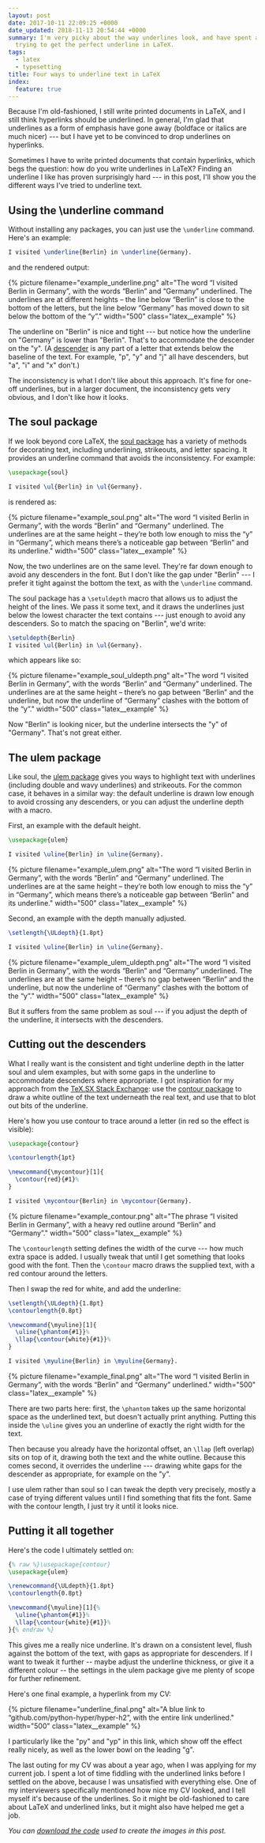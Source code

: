 ```yaml
---
layout: post
date: 2017-10-11 22:09:25 +0000
date_updated: 2018-11-13 20:54:44 +0000
summary: I'm very picky about the way underlines look, and have spent a lot of time
  trying to get the perfect underline in LaTeX.
tags:
  - latex
  - typesetting
title: Four ways to underline text in LaTeX
index:
  feature: true
---
```


Because I'm old-fashioned, I still write printed documents in LaTeX, and I still think hyperlinks should be underlined.
In general, I'm glad that underlines as a form of emphasis have gone away (boldface or italics are much nicer) --- but I have yet to be convinced to drop underlines on hyperlinks.

Sometimes I have to write printed documents that contain hyperlinks, which begs the question: how do you write underlines in LaTeX?
Finding an underline I like has proven surprisingly hard --- in this post, I'll show you the different ways I've tried to underline text.

## Using the \underline command

Without installing any packages, you can just use the `\underline` command.
Here's an example:

```latex
I visited \underline{Berlin} in \underline{Germany}.
```

<style>
  .latex__example {
    padding-top:    1em;
    padding-bottom: 1em;
  }

  .highlight + figure {
    padding-top: 8px;
  }
</style>

and the rendered output:

{%
  picture
  filename="example_underline.png"
  alt="The word “I visited Berlin in Germany”, with the words “Berlin” and “Germany” underlined. The underlines are at different heights – the line below “Berlin” is close to the bottom of the letters, but the line below “Germany” has moved down to sit below the bottom of the “y”."
  width="500"
  class="latex__example"
%}

The underline on "Berlin" is nice and tight --- but notice how the underline on "Germany" is lower than "Berlin".
That's to accommodate the descender on the "y".
(A [descender][descender] is any part of a letter that extends below the baseline of the text.
For example, "p", "y" and "j" all have descenders, but "a", "i" and "x" don't.)

The inconsistency is what I don't like about this approach.
It's fine for one-off underlines, but in a larger document, the inconsistency gets very obvious, and I don't like how it looks.

[descender]: https://en.wikipedia.org/wiki/Descender

## The soul package

If we look beyond core LaTeX, the [soul package][soul] has a variety of methods for decorating text, including underlining, strikeouts, and letter spacing.
It provides an underline command that avoids the inconsistency.
For example:

```latex
\usepackage{soul}

I visited \ul{Berlin} in \ul{Germany}.
```

is rendered as:

{%
  picture
  filename="example_soul.png"
  alt="The word “I visited Berlin in Germany”, with the words “Berlin” and “Germany” underlined. The underlines are at the same height – they’re both low enough to miss the “y” in “Germany”, which means there’s a noticeable gap between “Berlin” and its underline."
  width="500"
  class="latex__example"
%}

Now, the two underlines are on the same level.
They're far down enough to avoid any descenders in the font.
But I don't like the gap under "Berlin" --- I prefer it tight against the bottom the text, as with the `\underline` command.

The soul package has a `\setuldepth` macro that allows us to adjust the height of the lines.
We pass it some text, and it draws the underlines just below the lowest character the text contains --- just enough to avoid any descenders.
So to match the spacing on "Berlin", we'd write:

```latex
\setuldepth{Berlin}
I visited \ul{Berlin} in \ul{Germany}.
```

which appears like so:

{%
  picture
  filename="example_soul_uldepth.png"
  alt="The word “I visited Berlin in Germany”, with the words “Berlin” and “Germany” underlined. The underlines are at the same height – there’s no gap between “Berlin” and the underline, but now the underline of “Germany” clashes with the bottom of the “y”."
  width="500"
  class="latex__example"
%}

Now "Berlin" is looking nicer, but the underline intersects the "y" of "Germany".
That's not great either.

[soul]: https://ctan.org/pkg/soul

## The ulem package

Like soul, the [ulem package][ulem] gives you ways to highlight text with underlines (including double and wavy underlines) and strikeouts.
For the common case, it behaves in a similar way: the default underline is drawn low enough to avoid crossing any descenders, or you can adjust the underline depth with a macro.

First, an example with the default height.

```latex
\usepackage{ulem}

I visited \uline{Berlin} in \uline{Germany}.
```

{%
  picture
  filename="example_ulem.png"
  alt="The word “I visited Berlin in Germany”, with the words “Berlin” and “Germany” underlined. The underlines are at the same height – they’re both low enough to miss the “y” in “Germany”, which means there’s a noticeable gap between “Berlin” and its underline."
  width="500"
  class="latex__example"
%}

Second, an example with the depth manually adjusted.

```latex
\setlength{\ULdepth}{1.8pt}

I visited \uline{Berlin} in \uline{Germany}.
```

{%
  picture
  filename="example_ulem_uldepth.png"
  alt="The word “I visited Berlin in Germany”, with the words “Berlin” and “Germany” underlined. The underlines are at the same height – there’s no gap between “Berlin” and the underline, but now the underline of “Germany” clashes with the bottom of the “y”."
  width="500"
  class="latex__example"
%}

But it suffers from the same problem as soul --- if you adjust the depth of the underline, it intersects with the descenders.

[ulem]: https://ctan.org/pkg/ulem

## Cutting out the descenders

What I really want is the consistent and tight underline depth in the latter soul and ulem examples, but with some gaps in the underline to accommodate descenders where appropriate.
I got inspiration for my approach from the [TeX.SX Stack Exchange][texsx]: use the [contour package][contour] to draw a white outline of the text underneath the real text, and use that to blot out bits of the underline.

Here's how you use contour to trace around a letter (in red so the effect is visible):

```latex
\usepackage{contour}

\contourlength{1pt}

\newcommand{\mycontour}[1]{
  \contour{red}{#1}%
}

I visited \mycontour{Berlin} in \mycontour{Germany}.
```

{%
  picture
  filename="example_contour.png"
  alt="The phrase “I visited Berlin in Germany”, with a heavy red outline around “Berlin” and “Germany”."
  width="500"
  class="latex__example"
%}

The `\contourlength` setting defines the width of the curve --- how much extra space is added.
I usually tweak that until I get something that looks good with the font.
Then the `\contour` macro draws the supplied text, with a red contour around the letters.

Then I swap the red for white, and add the underline:

```latex
\setlength{\ULdepth}{1.8pt}
\contourlength{0.8pt}

\newcommand{\myuline}[1]{
  \uline{\phantom{#1}}%
  \llap{\contour{white}{#1}}%
}

I visited \myuline{Berlin} in \myuline{Germany}.
```

{%
  picture
  filename="example_final.png"
  alt="The word “I visited Berlin in Germany”, with the words “Berlin” and “Germany” underlined."
  width="500"
  class="latex__example"
%}

There are two parts here: first, the `\phantom` takes up the same horizontal space as the underlined text, but doesn't actually print anything.
Putting this inside the `\uline` gives you an underline of exactly the right width for the text.

Then because you already have the horizontal offset, an `\llap` (left overlap) sits on top of it, drawing both the text and the white outline.
Because this comes second, it overrides the underline --- drawing white gaps for the descender as appropriate, for example on the "y".

I use ulem rather than soul so I can tweak the depth very precisely, mostly a case of trying different values until I find something that fits the font.
Same with the contour length, I just try it until it looks nice.

## Putting it all together

Here's the code I ultimately settled on:

```latex
{% raw %}\usepackage{contour}
\usepackage{ulem}

\renewcommand{\ULdepth}{1.8pt}
\contourlength{0.8pt}

\newcommand{\myuline}[1]{%
  \uline{\phantom{#1}}%
  \llap{\contour{white}{#1}}%
}{% endraw %}
```

This gives me a really nice underline.
It's drawn on a consistent level, flush against the bottom of the text, with gaps as appropriate for descenders.
If I want to tweak it further -- maybe adjust the underline thickness, or give it a different colour -- the settings in the ulem package give me plenty of scope for further refinement.

Here's one final example, a hyperlink from my CV:

{%
  picture
  filename="underline_final.png"
  alt="A blue link to “github.com/python-hyper/hyper-h2”, with the entire link underlined."
  width="500"
  class="latex__example"
%}

I particularly like the "py" and "yp" in this link, which show off the effect really nicely, as well as the lower bowl on the leading "g".

The last outing for my CV was about a year ago, when I was applying for my current job.
I spent a lot of time fiddling with the underlined links before I settled on the above, because I was unsatisfied with everything else.
One of my interviewers specifically mentioned how nice my CV looked, and I tell myself it's because of the underlines.
So it might be old-fashioned to care about LaTeX and underlined links, but it might also have helped me get a job.

[contour]: https://ctan.org/pkg/contour
[texsx]: https://tex.stackexchange.com/q/36894/9668

*You can [download the code](/files/2017/latex-underlines.zip) used to create the images in this post.*
